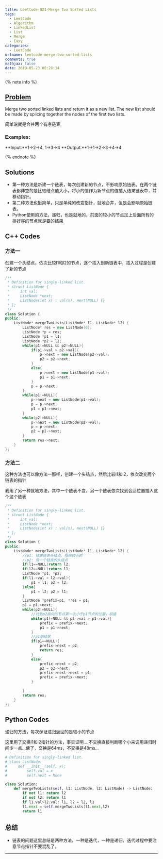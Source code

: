 ```yaml
---
title: LeetCode-021-Merge Two Sorted Lists
tags:
  - LeetCode
  - Algorithm
  - LinkedList
  - List
  - Merge
  - Easy
categories:
  - LeetCode
urlname: leetcode-merge-two-sorted-lists
comments: true
mathjax: false
date: 2019-05-23 00:28:14
---
```


<meta name="referrer" content="no-referrer" />

{% note info %}
## [Problem](https://leetcode-cn.com/problems/merge-two-sorted-lists/)   
Merge two sorted linked lists and return it as a new list. The new list should be made by splicing together the nodes of the first two lists.

简单说就是合并两个有序链表

### Examples:
**Input:**1->2->4, 1->3->4
**Output:**1->1->2->3->4->4

{% endnote %}
<!--more-->

## Solutions
- 第一种方法是新建一个链表，每次创建新的节点，不影响原始链表。在两个链表都非空的是比较结点值大小，将小的值作为新节点的值插入结果链表中，并移动指针。
- 第二种方法也挺简单，只是单纯的改变指针，就地合并，但是会影响原始链表。
- Python使用的方法，递归，也是就地的，前面的较小的节点加上后面所有的排好序的节点就是要的结果


## C++ Codes

### 方法一
创建一个头结点，依次比较l1和l2的节点，逐个插入到新链表中，插入过程是创建了新的节点

```C++
/**
 * Definition for singly-linked list.
 * struct ListNode {
 *     int val;
 *     ListNode *next;
 *     ListNode(int x) : val(x), next(NULL) {}
 * };
 */
class Solution {
public:
    ListNode* mergeTwoLists(ListNode* l1, ListNode* l2) {
        ListNode* res = new ListNode(0);
        ListNode *p = res;
        ListNode *p1 = l1;
        ListNode *p2 = l2;
        while(p1!=NULL && p2!=NULL){
            if(p1->val > p2->val){
                p->next = new ListNode(p2->val);
                p2 = p2->next;
            }
            else{
                p->next = new ListNode(p1->val);
                p1 = p1->next;
            }
            p = p->next;
        }
        while(p1!=NULL){
            p->next = new ListNode(p1->val);
            p = p->next;
            p1 = p1->next;
        }
        while(p2!=NULL){
            p->next = new ListNode(p2->val);
            p = p->next;
            p2 = p2->next;
        }
        return res->next;
    }
};
```

### 方法二
这种方法也可以像方法一那样，创建一个头结点，然后比较l1和l2，依次改变两个链表的指针

我用了另一种就地方法，其中一个链表不变，另一个链表依次找到合适位置插入这个这个链表

```C++
/**
 * Definition for singly-linked list.
 * struct ListNode {
 *     int val;
 *     ListNode *next;
 *     ListNode(int x) : val(x), next(NULL) {}
 * };
 */
class Solution {
public:
    ListNode* mergeTwoLists(ListNode* l1, ListNode* l2) {
        //p1: 结果链表头结点，指向较小的
        //p2: 另一个链表的头结点
        if(l1==NULL)return l2;
        if(l2==NULL)return l1;
        ListNode *p1, *p2;
        if(l1->val < l2->val){
            p1 = l1; p2 = l2;
        }else{
            p1 = l2; p2 = l1;
        }
        ListNode *prefix=p1, *res = p1;
        p1 = p1->next;
        while(p2!=NULL){
            //找到p2指向的节点第一次小于p1节点的位置，前插
            while(p1!=NULL && p2->val > p1->val){
                prefix = prefix->next;
                p1 = p1->next;
            }
            //p1到结尾
            if(p1==NULL){
                prefix->next = p2;
                return res;
            }
            else{
                prefix->next = p2;
                p2 = p2->next;
                prefix->next->next = p1;
                prefix = prefix->next;
            }
            
        }
        return res;
    }
};
```

## Python Codes
递归的方法，每次保证递归返回的是较小的节点

这里用了交换l1和l2指针的方法，事实证明....不交换直接判断哪个小来调用递归时间少一点...佛了，交换是64ms，不交换是48ms...

```python
# Definition for singly-linked list.
# class ListNode:
#     def __init__(self, x):
#         self.val = x
#         self.next = None

class Solution:
    def mergeTwoLists(self, l1: ListNode, l2: ListNode) -> ListNode:
        if not l1: return l2
        if not l2: return l1
        if l1.val>l2.val: l1, l2 = l2, l1
        l1.next = self.mergeTwoLists(l1.next,l2)
        return l1
```

## 总结
- 链表的问题这里总结是两种方法，一种是迭代，一种是递归，迭代过程中要注意节点指针不要混乱了。


------
